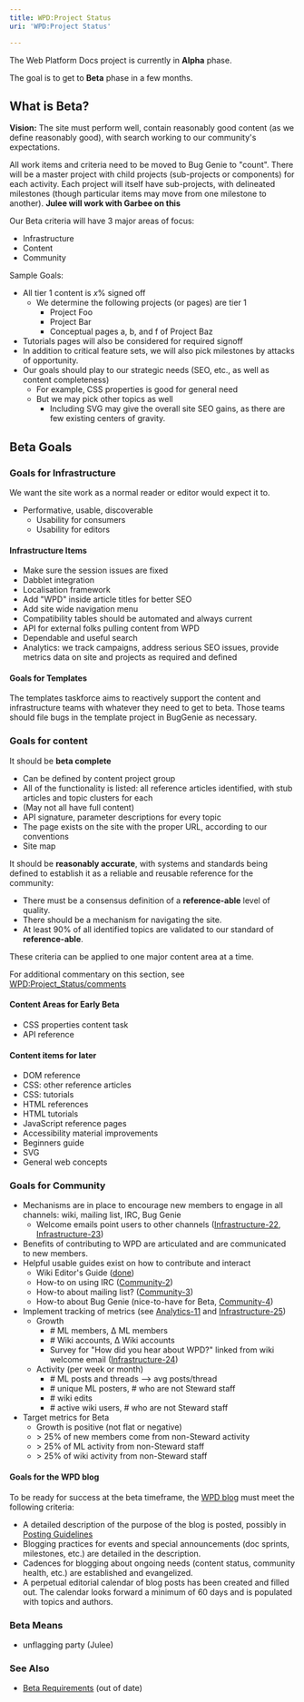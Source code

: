 ```yaml
---
title: WPD:Project Status
uri: 'WPD:Project Status'

---
```

The Web Platform Docs project is currently in **Alpha** phase.

The goal is to get to **Beta** phase in a few months.

## What is Beta?

**Vision:** The site must perform well, contain reasonably good content (as we define reasonably good), with search working to our community's expectations.

All work items and criteria need to be moved to Bug Genie to "count". There will be a master project with child projects (sub-projects or components) for each activity. Each project will itself have sub-projects, with delineated milestones (though particular items may move from one milestone to another). **Julee will work with Garbee on this**

Our Beta criteria will have 3 major areas of focus:

-   Infrastructure
-   Content
-   Community

Sample Goals:

-   All tier 1 content is *x*% signed off
    -   We determine the following projects (or pages) are tier 1
        -   Project Foo
        -   Project Bar
        -   Conceptual pages a, b, and f of Project Baz
-   Tutorials pages will also be considered for required signoff
-   In addition to critical feature sets, we will also pick milestones by attacks of opportunity.
-   Our goals should play to our strategic needs (SEO, etc., as well as content completeness)
    -   For example, CSS properties is good for general need
    -   But we may pick other topics as well
        -   Including SVG may give the overall site SEO gains, as there are few existing centers of gravity.

## Beta Goals

### Goals for Infrastructure

We want the site work as a normal reader or editor would expect it to.

-   Performative, usable, discoverable
    -   Usability for consumers
    -   Usability for editors

#### Infrastructure Items

-   Make sure the session issues are fixed
-   Dabblet integration
-   Localisation framework
-   Add "WPD" inside article titles for better SEO
-   Add site wide navigation menu
-   Compatibility tables should be automated and always current
-   API for external folks pulling content from WPD
-   Dependable and useful search
-   Analytics: we track campaigns, address serious SEO issues, provide metrics data on site and projects as required and defined

#### Goals for Templates

The templates taskforce aims to reactively support the content and infrastructure teams with whatever they need to get to beta. Those teams should file bugs in the template project in BugGenie as necessary.

### Goals for content

It should be **beta complete**

-   Can be defined by content project group
-   All of the functionality is listed: all reference articles identified, with stub articles and topic clusters for each
-   (May not all have full content)
-   API signature, parameter descriptions for every topic
-   The page exists on the site with the proper URL, according to our conventions
-   Site map

It should be **reasonably accurate**, with systems and standards being defined to establish it as a reliable and reusable reference for the community:

-   There must be a consensus definition of a **reference-able** level of quality.
-   There should be a mechanism for navigating the site.
-   At least 90% of all identified topics are validated to our standard of **reference-able**.

These criteria can be applied to one major content area at a time.

For additional commentary on this section, see [WPD:Project\_Status/comments](/WPD:Project_Status/comments)

#### Content Areas for Early Beta

-   CSS properties content task
-   API reference

#### Content items for later

-   DOM reference
-   CSS: other reference articles
-   CSS: tutorials
-   HTML references
-   HTML tutorials
-   JavaScript reference pages
-   Accessibility material improvements
-   Beginners guide
-   SVG
-   General web concepts

### Goals for Community

-   Mechanisms are in place to encourage new members to engage in all channels: wiki, mailing list, IRC, Bug Genie
    -   Welcome emails point users to other channels ([Infrastructure-22](http://project.webplatform.org/infrastructure/issues/22), [Infrastructure-23](http://project.webplatform.org/infrastructure/issues/23))
-   Benefits of contributing to WPD are articulated and are communicated to new members.
-   Helpful usable guides exist on how to contribute and interact
    -   Wiki Editor's Guide ([done](http://docs.webplatform.org/wiki/WPD:Editors_Guide))
    -   How-to on using IRC ([Community-2](http://project.webplatform.org/community/issues/2))
    -   How-to about mailing list? ([Community-3](http://project.webplatform.org/community/issues/3))
    -   How-to about Bug Genie (nice-to-have for Beta, [Community-4](http://project.webplatform.org/community/issues/4))
-   Implement tracking of metrics (see [Analytics-11](http://project.webplatform.org/analytics/issues/11) and [Infrastructure-25](http://project.webplatform.org/infrastructure/issues/25))
    -   Growth
        -   \# ML members, Δ ML members
        -   \# Wiki accounts, Δ Wiki accounts
        -   Survey for "How did you hear about WPD?" linked from wiki welcome email ([Infrastructure-24](http://project.webplatform.org/infrastructure/issues/24))
    -   Activity (per week or month)
        -   \# ML posts and threads --\> avg posts/thread
        -   \# unique ML posters, \# who are not Steward staff
        -   \# wiki edits
        -   \# active wiki users, \# who are not Steward staff
-   Target metrics for Beta
    -   Growth is positive (not flat or negative)
    -   \> 25% of new members come from non-Steward activity
    -   \> 25% of ML activity from non-Steward staff
    -   \> 25% of wiki activity from non-Steward staff

#### Goals for the WPD blog

To be ready for success at the beta timeframe, the [WPD blog](http://blog.webplatform.org/) must meet the following criteria:

-   A detailed description of the purpose of the blog is posted, possibly in [Posting Guidelines](http://docs.webplatform.org/wiki/WPD:Marketing/Posting_Guidelines)
-   Blogging practices for events and special announcements (doc sprints, milestones, etc.) are detailed in the description.
-   Cadences for blogging about ongoing needs (content status, community health, etc.) are established and evangelized.
-   A perpetual editorial calendar of blog posts has been created and filled out. The calendar looks forward a minimum of 60 days and is populated with topics and authors.

### Beta Means

-   unflagging party (Julee)

### See Also

-   [Beta Requirements](/WPD:Beta_Requirements) (out of date)
